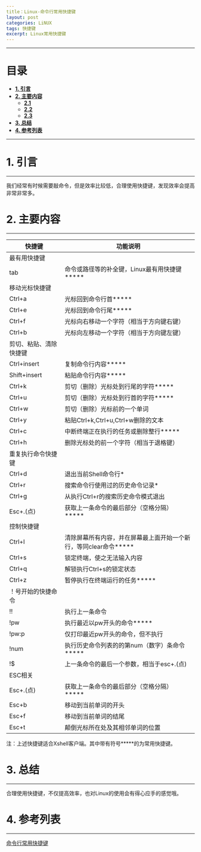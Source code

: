 ```yaml
---
title：Linux-命令行常用快捷键
layout: post
categories: LiNUX
tags: 快捷键
excerpt: Linux常用快捷键
---
```


---------

# 目录 <span id="home">

* **[1. 引言](#1)**
* **[2. 主要内容](#2)**
  * **[2.1 ](#2.1)**
  * **[2.2 ](#2.2)**
  * **[2.3 ](#2.3)**
* **[3. 总结](#3)**
* **[4. 参考列表](#4)**

---------

# 1. 引言 <span id="1">  

------

我们经常有时候需要敲命令，但是效率比较低，合理使用快捷键，发现效率会提高非常非常多。

# 2. 主要内容<span id="2">  

---



| 快捷键                 | 功能说明                                                     |
| ---------------------- | ------------------------------------------------------------ |
| 最有用快捷键           |                                                              |
| tab                    | 命令或路径等的补全键，Linux最有用快捷键*****                 |
| 移动光标快捷键         |                                                              |
| Ctrl+a                 | 光标回到命令行首*****                                        |
| Ctrl+e                 | 光标回到命令行尾*****                                        |
| Ctrl+f                 | 光标向右移动一个字符（相当于方向键右键）                     |
| Ctrl+b                 | 光标向左移动一个字符（相当于方向键左键）                     |
| 剪切、粘贴、清除快捷键 |                                                              |
| Ctrl+insert            | 复制命令行内容*****                                          |
| Shift+insert           | 粘贴命令行内容*****                                          |
| Ctrl+k                 | 剪切（删除）光标处到行尾的字符*****                          |
| Ctrl+u                 | 剪切（删除）光标处到行首的字符*****                          |
| Ctrl+w                 | 剪切（删除）光标前的一个单词                                 |
| Ctrl+y                 | 粘贴Ctrl+k,Ctrl+u,Ctrl+w删除的文本                           |
| Ctrl+c                 | 中断终端正在执行的任务或删除整行*****                        |
| Ctrl+h                 | 删除光标处的前一个字符（相当于退格键）                       |
| 重复执行命令快捷键     |                                                              |
| Ctrl+d                 | 退出当前Shell命令行*                                         |
| Ctrl+r                 | 搜索命令行使用过的历史命令记录*                              |
| Ctrl+g                 | 从执行Ctrl+r的搜索历史命令模式退出                           |
| Esc+.(点)              | 获取上一条命令的最后部分（空格分隔）*****                    |
| 控制快捷键             |                                                              |
| Ctrl+l                 | 清除屏幕所有内容，并在屏幕最上面开始一个新行，等同clear命令***** |
| Ctrl+s                 | 锁定终端，使之无法输入内容                                   |
| Ctrl+q                 | 解锁执行Ctrl+s的锁定状态                                     |
| Ctrl+z                 | 暂停执行在终端运行的任务*****                                |
| ！号开始的快捷命令     |                                                              |
| !!                     | 执行上一条命令                                               |
| !pw                    | 执行最近以pw开头的命令*****                                  |
| !pw:p                  | 仅打印最近pw开头的命令，但不执行                             |
| !num                   | 执行历史命令列表的的第num（数字）条命令*****                 |
| !$                     | 上一条命令的最后一个参数，相当于esc+.(点)                    |
| ESC相关                |                                                              |
| Esc+.(点)              | 获取上一条命令的最后部分（空格分隔）*****                    |
| Esc+b                  | 移动到当前单词的开头                                         |
| Esc+f                  | 移动到当前单词的结尾                                         |
| Esc+t                  | 颠倒光标所在处及其相邻单词的位置                             |

注：上述快捷键适合Xshell客户端。其中带有符号*****的为常用快捷键。

# 3. 总结 <span id="3">  

---

合理使用快捷键，不仅提高效率，也对Linux的使用会有得心应手的感觉哦。



# 4. 参考列表 <span id="4">  

---



[命令行常用快捷键](https://blog.51cto.com/oldboy/2112948)


